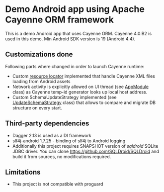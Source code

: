 # Demo Android app using Apache Cayenne ORM framework

This is a demo Android app that uses Cayenne ORM.
Cayenne 4.0.B2 is used in this demo.
Min Android SDK version is 19 (Android 4.4).

## Customizations done

Following parts where changed in order to launch Cayenne runtime:

* Custom [resource locator](https://github.com/stariy95/cayenne-android-demo/blob/master/app/src/main/java/org/apache/cayenne/demo/android/cayenne/AssetsResourceLocator.java) implemented that handle Cayenne XML files loading from Android assets
* Network activity is explicitly allowed on UI thread (see [AppModule](https://github.com/stariy95/cayenne-android-demo/blob/master/app/src/main/java/org/apache/cayenne/demo/android/service/AppModule.java) class) as Cayenne temp-id generator looks up local host address.
* Custom SchemaUpdateStrategy implemented (see [UpdateSchemaStrategy](https://github.com/stariy95/cayenne-android-demo/blob/master/app/src/main/java/org/apache/cayenne/demo/android/cayenne/UpdateSchemaStrategy.java) class) that allows to compare and migrate DB structure on every start.

## Third-party dependencies

* Dagger 2.13 is used as a DI framework
* slf4j-android 1.7.25 - binding of slf4j to Android logging
* Additionally this project requires SNAPSHOT version of *sqldroid* SQLite JDBC driver.
You can clone https://github.com/SQLDroid/SQLDroid and build it from sources, no modifications required.

## Limitations

* This project is not compatible with proguard
